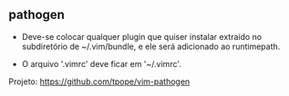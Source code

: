 ## pathogen

* Deve-se colocar qualquer plugin que quiser instalar extraído no subdiretório de ~/.vim/bundle, 
e ele será adicionado ao runtimepath.

* O arquivo '.vimrc' deve ficar em '~/.vimrc'.


Projeto: https://github.com/tpope/vim-pathogen
